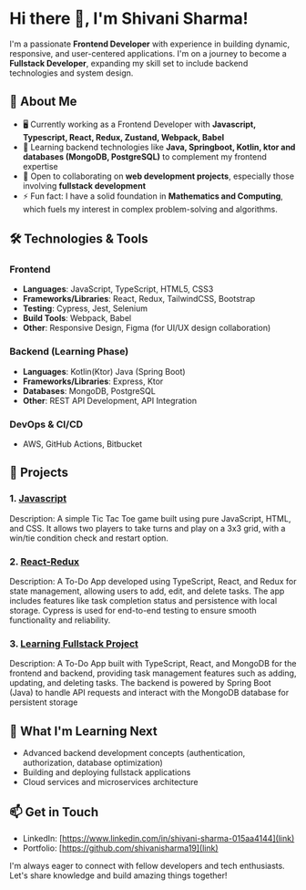 # Hi there 👋, I'm Shivani Sharma!

I'm a passionate **Frontend Developer** with experience in building dynamic, responsive, and user-centered applications. I'm on a journey to become a **Fullstack Developer**, expanding my skill set to include backend technologies and system design.

## 🚀 About Me

- 🖥️ Currently working as a Frontend Developer with **Javascript, Typescript, React, Redux, Zustand, Webpack, Babel**
- 🌱 Learning backend technologies like **Java, Springboot, Kotlin, ktor and databases (MongoDB, PostgreSQL)** to complement my frontend expertise
- 💬 Open to collaborating on **web development projects**, especially those involving **fullstack development**
- ⚡ Fun fact: I have a solid foundation in **Mathematics and Computing**, which fuels my interest in complex problem-solving and algorithms.

## 🛠️ Technologies & Tools

### Frontend
- **Languages**: JavaScript, TypeScript, HTML5, CSS3
- **Frameworks/Libraries**: React, Redux, TailwindCSS, Bootstrap
- **Testing**: Cypress, Jest, Selenium
- **Build Tools**: Webpack, Babel
- **Other**: Responsive Design, Figma (for UI/UX design collaboration)

### Backend (Learning Phase)
- **Languages**: Kotlin(Ktor) Java (Spring Boot)
- **Frameworks/Libraries**: Express, Ktor
- **Databases**: MongoDB, PostgreSQL
- **Other**: REST API Development, API Integration

### DevOps & CI/CD
- AWS, GitHub Actions, Bitbucket

## 💼 Projects

### 1. [Javascript](https://github.com/shivanisharma19/tic-tac-toe)
Description: A simple Tic Tac Toe game built using pure JavaScript, HTML, and CSS. It allows two players to take turns and play on a 3x3 grid, with a win/tie condition check and restart option.

### 2. [React-Redux](https://github.com/shivanisharma19/Todo_App)
Description: A To-Do App developed using TypeScript, React, and Redux for state management, allowing users to add, edit, and delete tasks. The app includes features like task completion status and persistence with local storage. Cypress is used for end-to-end testing to ensure smooth functionality and reliability.

### 3. [Learning Fullstack Project](https://github.com/shivanisharma19/FullStackApp)
Description: A To-Do App built with TypeScript, React, and MongoDB for the frontend and backend, providing task management features such as adding, updating, and deleting tasks. The backend is powered by Spring Boot (Java) to handle API requests and interact with the MongoDB database for persistent storage

## 🌱 What I'm Learning Next

- Advanced backend development concepts (authentication, authorization, database optimization)
- Building and deploying fullstack applications
- Cloud services and microservices architecture

## 📫 Get in Touch

- LinkedIn: [https://www.linkedin.com/in/shivani-sharma-015aa4144](link)
- Portfolio: [https://github.com/shivanisharma19](link)

I'm always eager to connect with fellow developers and tech enthusiasts. Let's share knowledge and build amazing things together!
